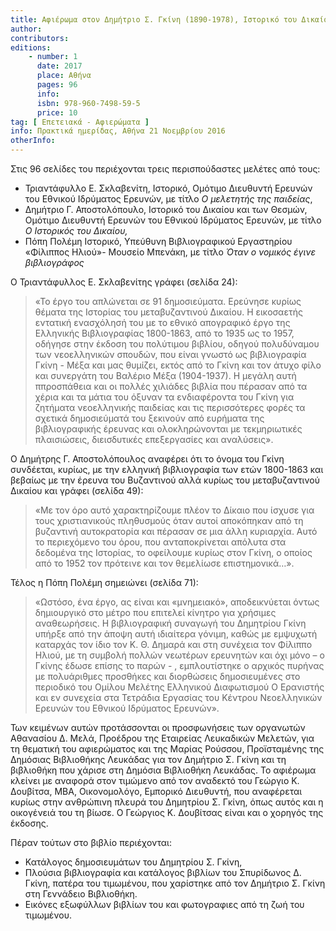 ```yaml
---
title: Αφιέρωμα στον Δημήτριο Σ. Γκίνη (1890-1978), Ιστορικό του Δικαίου, μελετητή της παιδείας και βιβλιογράφο
author:
contributors:
editions:
    - number: 1
      date: 2017
      place: Αθήνα
      pages: 96
      info:
      isbn: 978-960-7498-59-5
      price: 10
tag: [ Επετειακά - Αφιερώματα ]
info: Πρακτικά ημερίδας, Αθήνα 21 Νοεμβρίου 2016
otherInfo:
---
```


Στις 96 σελίδες του περιέχονται τρεις περισπούδαστες μελέτες από τους:

- Τριαντάφυλλο Ε. Σκλαβενίτη, Ιστορικό, Ομότιμο Διευθυντή Ερευνών του Εθνικού Ιδρύματος Ερευνών, με τίτλο  *Ο μελετητής της παιδείας*,
- Δημήτριο Γ. Αποστολόπουλο, Ιστορικό του Δικαίου και των Θεσμών, Ομότιμο Διευθυντή Ερευνών του Εθνικού Ιδρύματος Ερευνών, με τίτλο *Ο Ιστορικός του Δικαίου,*
- Πόπη Πολέμη Ιστορικό, Υπεύθυνη Βιβλιογραφικού Εργαστηρίου «Φίλιππος Ηλιού»- Μουσείο Μπενάκη, με τίτλο *Όταν ο νομικός έγινε βιβλιογράφος*

Ο Τριαντάφυλλος Ε. Σκλαβενίτης γράφει \(σελίδα 24\):

> «Το έργο του απλώνεται σε 91 δημοσιεύματα. Ερεύνησε κυρίως θέματα της Ιστορίας του μεταβυζαντινού Δικαίου. Η εικοσαετής εντατική ενασχόλησή του με το εθνικό απογραφικό έργο της Ελληνικής Βιβλιογραφίας 1800-1863, από το 1935 ως το 1957, οδήγησε στην έκδοση του πολύτιμου βιβλίου, οδηγού πολυδύναμου των νεοελληνικών σπουδών, που είναι γνωστό ως βιβλιογραφία Γκίνη - Μέξα και μας θυμίζει, εκτός από το Γκίνη και τον άτυχο φίλο και συνεργάτη του Βαλέριο Μέξα \(1904-1937\). Η μεγάλη αυτή ππροσπάθεια και οι πολλές χιλιάδες βιβλία που πέρασαν από τα χέρια και τα μάτια του όξυναν τα ενδιαφέροντα του Γκίνη για ζητήματα νεοελληνικής παιδείας και τις περισσότερες φορές τα σχετικά δημοσιεύματά του ξεκινούν από ευρήματα της βιβλιογραφικής έρευνας και ολοκληρώνονται με τεκμηριωτικές πλαισιώσεις, διεισδυτικές επεξεργασίες και αναλύσεις».

Ο Δημήτρης Γ. Αποστολόπουλος αναφέρει ότι το όνομα του Γκίνη συνδέεται, κυρίως, με την ελληνική βιβλιογραφία των ετών 1800-1863 και βεβαίως με την έρευνα του Βυζαντινού αλλά κυρίως του μεταβυζαντινού Δικαίου και γράφει \(σελίδα 49\):

> «Με τον όρο αυτό χαρακτηρίζουμε πλέον το Δίκαιο που ίσχυσε για τους χριστιανικούς πληθυσμούς όταν αυτοί αποκόπηκαν από τη βυζαντινή αυτοκρατορία και πέρασαν σε μια άλλη κυριαρχία. Αυτό το περιεχόμενο του όρου, που ανταποκρίνεται απόλυτα στα δεδομένα της Ιστορίας, το οφείλουμε κυρίως στον Γκίνη, ο οποίος από το 1952 τον πρότεινε και τον θεμελίωσε επιστημονικά…».

Τέλος η Πόπη Πολέμη σημειώνει \(σελίδα 71\):

> «Ωστόσο, ένα έργο, ας είναι και «μνημειακό», αποδεικνύεται όντως δημιουργικό στο μέτρο που επιτελεί κίνητρο για χρήσιμες αναθεωρήσεις. Η βιβλιογραφική συναγωγή του Δημητρίου Γκίνη υπήρξε από την άποψη αυτή ιδιαίτερα γόνιμη, καθώς με εμψυχωτή καταρχάς τον ίδιο τον Κ. Θ. Δημαρά και στη συνέχεια τον Φίλιππο Ηλιού, με τη συμβολή πολλών νεωτέρων ερευνητών και όχι μόνο – ο Γκίνης έδωσε επίσης το παρών - , εμπλουτίστηκε ο αρχικός πυρήνας με πολυάριθμες προσθήκες και διορθώσεις δημοσιευμένες στο περιοδικό του Ομίλου Μελέτης Ελληνικού Διαφωτισμού Ο Ερανιστής και εν συνεχεία στα Τετράδια Εργασίας του Κέντρου Νεοελληνικών Ερευνών του Εθνικού Ιδρύματος Ερευνών».

Των κειμένων αυτών προτάσσονται οι προσφωνήσεις των οργανωτών Αθανασίου Δ. Μελά, Προέδρου της Εταιρείας Λευκαδικών Μελετών, για τη θεματική του αφιερώματος και της Μαρίας Ρούσσου, Προϊσταμένης της Δημόσιας Βιβλιοθήκης Λευκάδας για τον Δημήτριο Σ. Γκίνη και τη βιβλιοθήκη που χάρισε στη Δημόσια Βιβλιοθήκη Λευκάδας. Το αφιέρωμα κλείνει με αναφορά στον τιμώμενο από τον αναδεκτό του Γεώργιο Κ. Δουβίτσα, ΜΒΑ, Οικονομολόγο, Εμπορικό Διευθυντή, που αναφέρεται κυρίως στην ανθρώπινη πλευρά του Δημητρίου Σ. Γκίνη, όπως αυτός και η οικογένειά του τη βίωσε. Ο Γεώργιος Κ. Δουβίτσας είναι και ο χορηγός της έκδοσης.

Πέραν τούτων στο βιβλίο περιέχονται:

- Κατάλογος δημοσιευμάτων του Δημητρίου Σ. Γκίνη,
- Πλούσια βιβλιογραφία και κατάλογος βιβλίων του Σπυρίδωνος Δ. Γκίνη, πατέρα του τιμωμένου, που χαρίστηκε από τον Δημήτριο Σ. Γκίνη στη Γεννάδειο Βιβλιοθήκη.
- Εικόνες εξωφύλλων βιβλίων του και φωτογραφιες από τη ζωή του τιμωμένου.
